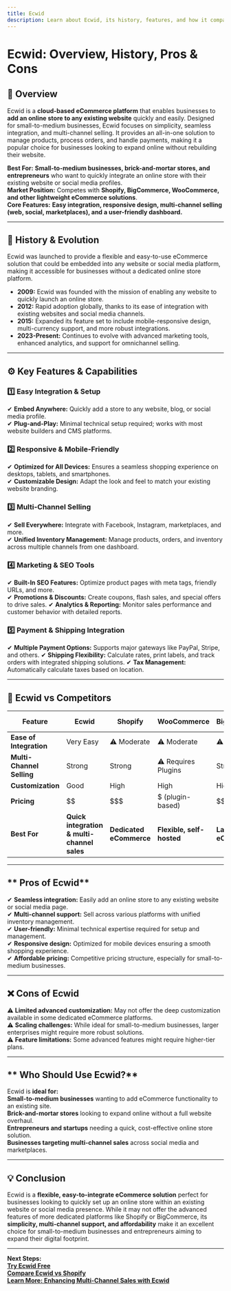 ```yaml
---
title: Ecwid  
description: Learn about Ecwid, its history, features, and how it compares to other eCommerce platforms.
---
```


# **Ecwid: Overview, History, Pros & Cons**

## **📌 Overview**  
Ecwid is a **cloud-based eCommerce platform** that enables businesses to **add an online store to any existing website** quickly and easily. Designed for small-to-medium businesses, Ecwid focuses on simplicity, seamless integration, and multi-channel selling. It provides an all-in-one solution to manage products, process orders, and handle payments, making it a popular choice for businesses looking to expand online without rebuilding their website.

 **Best For:** **Small-to-medium businesses, brick-and-mortar stores, and entrepreneurs** who want to quickly integrate an online store with their existing website or social media profiles.  
 **Market Position:** Competes with **Shopify, BigCommerce, WooCommerce, and other lightweight eCommerce solutions**.  
 **Core Features:** **Easy integration, responsive design, multi-channel selling (web, social, marketplaces), and a user-friendly dashboard.**

---

## **📜 History & Evolution**  
Ecwid was launched to provide a flexible and easy-to-use eCommerce solution that could be embedded into any website or social media platform, making it accessible for businesses without a dedicated online store platform.

- **2009:** Ecwid was founded with the mission of enabling any website to quickly launch an online store.
- **2012:** Rapid adoption globally, thanks to its ease of integration with existing websites and social media channels.
- **2015:** Expanded its feature set to include mobile-responsive design, multi-currency support, and more robust integrations.
- **2023-Present:** Continues to evolve with advanced marketing tools, enhanced analytics, and support for omnichannel selling.

---

## **⚙️ Key Features & Capabilities**

### **1️⃣ Easy Integration & Setup**  
✔ **Embed Anywhere:** Quickly add a store to any website, blog, or social media profile.  
✔ **Plug-and-Play:** Minimal technical setup required; works with most website builders and CMS platforms.

### **2️⃣ Responsive & Mobile-Friendly**  
✔ **Optimized for All Devices:** Ensures a seamless shopping experience on desktops, tablets, and smartphones.  
✔ **Customizable Design:** Adapt the look and feel to match your existing website branding.

### **3️⃣ Multi-Channel Selling**  
✔ **Sell Everywhere:** Integrate with Facebook, Instagram, marketplaces, and more.  
✔ **Unified Inventory Management:** Manage products, orders, and inventory across multiple channels from one dashboard.

### **4️⃣ Marketing & SEO Tools**  
✔ **Built-In SEO Features:** Optimize product pages with meta tags, friendly URLs, and more.  
✔ **Promotions & Discounts:** Create coupons, flash sales, and special offers to drive sales.
✔ **Analytics & Reporting:** Monitor sales performance and customer behavior with detailed reports.

### **5️⃣ Payment & Shipping Integration**  
✔ **Multiple Payment Options:** Supports major gateways like PayPal, Stripe, and others.
✔ **Shipping Flexibility:** Calculate rates, print labels, and track orders with integrated shipping solutions.
✔ **Tax Management:** Automatically calculate taxes based on location.

---

## **🔄 Ecwid vs Competitors**

| Feature                  | Ecwid          | Shopify         | WooCommerce      | BigCommerce       | Wix eCommerce     |
|--------------------------|----------------|-----------------|------------------|-------------------|-------------------|
| **Ease of Integration**  |  Very Easy   | ⚠ Moderate     | ⚠ Moderate      | ⚠ Moderate       |  Easy           |
| **Multi-Channel Selling**|  Strong      |  Strong      | ⚠ Requires Plugins |  Strong       | ⚠ Limited        |
| **Customization**        |  Good        |  High        |  High          |  High           | ⚠ Limited        |
| **Pricing**              | $$            | $$$           | $ (plugin-based)| $$$              | $$                |
| **Best For**             | **Quick integration & multi-channel sales** | **Dedicated eCommerce** | **Flexible, self-hosted** | **Large-scale eCommerce** | **Integrated website builder** |

---

## ** Pros of Ecwid**  
✔ **Seamless integration:** Easily add an online store to any existing website or social media page.  
✔ **Multi-channel support:** Sell across various platforms with unified inventory management.  
✔ **User-friendly:** Minimal technical expertise required for setup and management.  
✔ **Responsive design:** Optimized for mobile devices ensuring a smooth shopping experience.  
✔ **Affordable pricing:** Competitive pricing structure, especially for small-to-medium businesses.

---

## **❌ Cons of Ecwid**  
⚠ **Limited advanced customization:** May not offer the deep customization available in some dedicated eCommerce platforms.  
⚠ **Scaling challenges:** While ideal for small-to-medium businesses, larger enterprises might require more robust solutions.  
⚠ **Feature limitations:** Some advanced features might require higher-tier plans.

---

## ** Who Should Use Ecwid?**  
Ecwid is **ideal for:**  
 **Small-to-medium businesses** wanting to add eCommerce functionality to an existing site.  
 **Brick-and-mortar stores** looking to expand online without a full website overhaul.  
 **Entrepreneurs and startups** needing a quick, cost-effective online store solution.  
 **Businesses targeting multi-channel sales** across social media and marketplaces.

---

## **💡 Conclusion**  
Ecwid is a **flexible, easy-to-integrate eCommerce solution** perfect for businesses looking to quickly set up an online store within an existing website or social media presence. While it may not offer the advanced features of more dedicated platforms like Shopify or BigCommerce, its **simplicity, multi-channel support, and affordability** make it an excellent choice for small-to-medium businesses and entrepreneurs aiming to expand their digital footprint.

---

 **Next Steps:**  
 **[Try Ecwid Free](https://www.ecwid.com/)**  
 **[Compare Ecwid vs Shopify](#)**  
 **[Learn More: Enhancing Multi-Channel Sales with Ecwid](#)**
